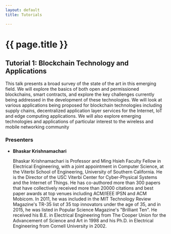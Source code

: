```yaml
---
layout: default
title: Tutorials

---
```


# {{ page.title }}

## Tutorial 1: Blockchain Technology and Applications

This talk presents a broad survey of the state of the art in this emerging field.
We will explore the basics of both open and permissioned blockchains, smart contracts, and explore the key challenges currently being addressed in the development of these technologies.
We will look at various applications being proposed for blockchain technologies including supply chains, decentralized application layer services for the Internet, IoT and edge computing applications.
We will also explore emerging technologies and applications of particular interest to the wireless and mobile networking community
 
### Presenters

- **Bhaskar Krishnamachari**

  Bhaskar Krishnamachari is Professor and Ming Hsieh Faculty Fellow in Electrical Engineering, with a joint appointment in Computer Science, at the Viterbi School of Engineering, University of Southern California.
  He is the Director of the USC Viterbi Center for Cyber-Physical Systems and the Internet of Things.
  He has co-authored more than 300 papers that have collectively received more than 20000 citations and best paper awards at top venues including ACM/IEEE IPSN and ACM Mobicom.
  In 2011, he was included in the MIT Technology Review Magazine's TR-35 list of 35 top innovators under the age of 35, and in 2015, he was listed in Popular Science Magazine's "Brilliant Ten".
  He received his B.E. in Electrical Engineering from The Cooper Union for the Advancement of Science and Art in 1998 and his Ph.D. in Electrical Engineering from Cornell University in 2002.
